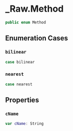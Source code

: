 # \_Raw.Method

``` swift
public enum Method
```

## Enumeration Cases

### `bilinear`

``` swift
case bilinear
```

### `nearest`

``` swift
case nearest
```

## Properties

### `cName`

``` swift
var cName: String
```
